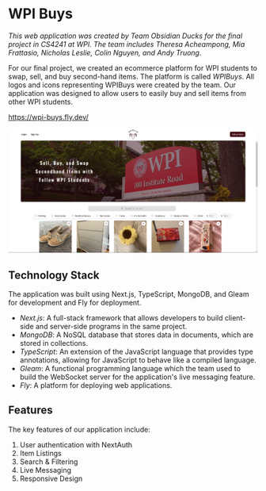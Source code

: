 # WPI Buys
*This web application was created by Team Obsidian Ducks for the final project in CS4241 at WPI. The team includes Theresa Acheampong, Mia Frattasio, Nicholas Leslie, Colin Nguyen, and Andy Truong.*

For our final project, we created an ecommerce platform for WPI students to swap, sell, and buy second-hand items. The platform is called *WPIBuys*. All logos and icons representing WPIBuys were created by the team. Our application was designed to allow users to easily buy and sell items from other WPI students.

https://wpi-buys.fly.dev/

![homepage](public/homepage.png)

## Technology Stack
The application was built using Next.js, TypeScript, MongoDB, and Gleam for development and Fly for deployment.
- *Next.js*: A full-stack framework that allows developers to build client-side and server-side programs in the same project.
- *MongoDB*: A NoSQL database that stores data in documents, which are stored in collections.
- *TypeScript*: An extension of the JavaScript language that provides type annotations, allowing for JavaScript to behave like a compiled language.
- *Gleam*: A functional programming language which the team used to build the WebSocket server for the application's live messaging feature.
- *Fly*: A platform for deploying web applications.

## Features
The key features of our application include: 
1. User authentication with NextAuth
2. Item Listings
3. Search & Filtering
4. Live Messaging
5. Responsive Design


